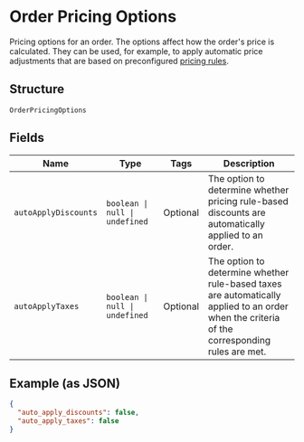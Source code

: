 <!-- Optimized: 2025-10-06 -->
<!-- RPM: 1.6.2.1.1.6.2.1_order-pricing-options_20251006 -->
<!-- Session: E2E RPM DNA Application -->
<!-- AOM: RND (Reggie & Dro) -->
<!-- COI: TECHNOLOGY -->
<!-- RPM: HIGH -->
<!-- ACTION: BUILD -->


# Order Pricing Options

Pricing options for an order. The options affect how the order's price is calculated.
They can be used, for example, to apply automatic price adjustments that are based on preconfigured
[pricing rules](../../doc/models/catalog-pricing-rule.md).

## Structure

`OrderPricingOptions`

## Fields

| Name | Type | Tags | Description |
|  --- | --- | --- | --- |
| `autoApplyDiscounts` | `boolean \| null \| undefined` | Optional | The option to determine whether pricing rule-based<br>discounts are automatically applied to an order. |
| `autoApplyTaxes` | `boolean \| null \| undefined` | Optional | The option to determine whether rule-based taxes are automatically<br>applied to an order when the criteria of the corresponding rules are met. |

## Example (as JSON)

```json
{
  "auto_apply_discounts": false,
  "auto_apply_taxes": false
}
```
